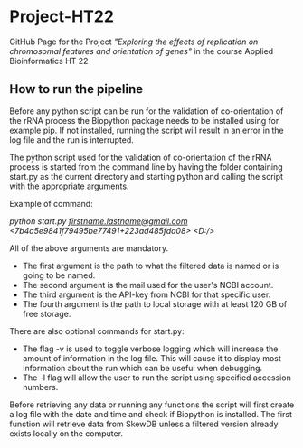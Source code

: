 # Project-HT22
GitHub Page for the Project _"Exploring the effects of replication on chromosomal features and orientation of genes"_ in the course Applied Bioinformatics HT 22
## How to run the pipeline
Before any python script can be run for the validation of co-orientation of the rRNA process the Biopython package needs to be installed using for example pip. If not installed, running the script will result in an error in the log file and the run is interrupted. 

The python script used for the validation of co-orientation of the rRNA process is started from the command line by having the folder containing start.py as the current directory and starting python and calling the script with the appropriate arguments.  

Example of command: 

_python start.py <path to FilteredDataFile.csv> <firstname.lastname@gmail.com> <7b4a5e9841f79495be77491+223ad485fda08> <D:/>_
  
All of the above arguments are mandatory.
  
- The first argument is the path to what the filtered data is named or is going to be named.
- The second argument is the mail used for the user's NCBI account.
- The third argument is the API-key from NCBI for that specific user.
- The fourth argument is the path to local storage with at least 120 GB of free storage. 

There are also optional commands for start.py:
- The flag -v is used to toggle verbose logging which will increase the amount of information in the log file. This will cause it to display most information about the run which can be useful when debugging.
- The -l flag will allow the user to run the script using specified accession numbers. 

Before retrieving any data or running any functions the script will first create a log file with the date and time and check if Biopython is installed. The first function will retrieve data from SkewDB unless a filtered version already exists locally on the computer.
